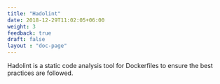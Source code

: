 ```yaml
---
title: "Hadolint"
date: 2018-12-29T11:02:05+06:00
weight: 3
feedback: true
draft: false
layout : "doc-page"
---
```


Hadolint is a static code analysis tool for Dockerfiles to ensure the best practices are followed.